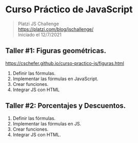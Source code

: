 # Curso Práctico de JavaScript

> Platzi JS Challenge  
> <https://platzi.com/blog/jschallenge/>  
> Iniciado el 12/7/2021

## Taller #1: Figuras geométricas.

<https://cschefer.github.io/curso-practico-js/figuras.html>

1. Definir las fórmulas.
2. Implementar las fórmulas en JavaScript.
3. Crear funciones.
4. Integrar JS con HTML

## Taller #2: Porcentajes y Descuentos.

1.  Definir las fórmulas.
2.  Implementar las fórmulas en JS.
3.  Crear funciones.
4.  Integrar JS con HTML.
